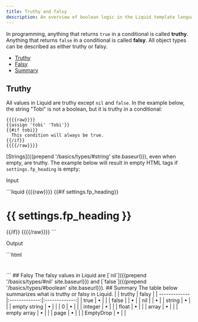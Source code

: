 ```yaml
---
title: Truthy and falsy
description: An overview of boolean logic in the Liquid template language.
---
```

In programming, anything that returns `true` in a conditional is called **truthy**. Anything that returns `false` in a conditional is called **falsy**. All object types can be described as either truthy or falsy.
- [Truthy](#truthy)
- [Falsy](#falsy)
- [Summary](#summary)
## Truthy
All values in Liquid are truthy except `nil` and `false`.
In the example below, the string "Tobi" is not a boolean, but it is truthy in a conditional:
```liquid
{{{{raw}}}}
{{assign 'tobi' 'Tobi'}}
{{#if tobi}}
  This condition will always be true.
{{/if}}
{{{{/raw}}}}
```
[Strings]({{prepend '/basics/types/#string' site.baseurl}}), even when empty, are truthy. The example below will result in empty HTML tags if `settings.fp_heading` is empty:
<p class="code-label">Input</p>
```liquid
{{{{raw}}}}
{{#if settings.fp_heading}}
  <h1>{{ settings.fp_heading }}</h1>
{{/if}}
{{{{/raw}}}}
```
<p class="code-label">Output</p>
```html
<h1></h1>
```
## Falsy
The falsy values in Liquid are [`nil`]({{prepend '/basics/types/#nil' site.baseurl}}) and [`false`]({{prepend '/basics/types/#boolean' site.baseurl}}).
## Summary
The table below summarizes what is truthy or falsy in Liquid.
|               | truthy        | falsy         |
| ------------- |:-------------:|:-------------:|
| true          | •             |               |
| false         |               | •             |
| nil           |               | •             |
| string        | •             |               |
| empty string  | •             |               |
| 0             | •             |               |
| integer       | •             |               |
| float         | •             |               |
| array         | •             |               |
| empty array   | •             |               |
| page          | •             |               |
| EmptyDrop     | •             |               |
